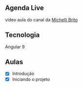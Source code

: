 ## Agenda Live  
  vídeo aula do canal da [Michelli Brito](https://www.youtube.com/playlist?list=PL8iIphQOyG-DSLV6qWs8wh37o0R_F9Q_Q)


## Tecnologia
  Angular 9

## Aulas


- [x] Introdução
- [x] Iniciando o projeto
